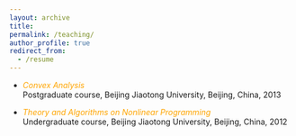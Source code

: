 ```yaml
---
layout: archive
title:  
permalink: /teaching/
author_profile: true
redirect_from:
  - /resume
---
```


 * <span style="color:orange">*Convex Analysis*</span>   <br>
 Postgraduate course, Beijing Jiaotong University, Beijing, China, 2013
 
* <span style="color:orange">*Theory and Algorithms on Nonlinear  Programming*</span>   <br>
Undergraduate course, Beijing Jiaotong University, Beijing, China, 2012
